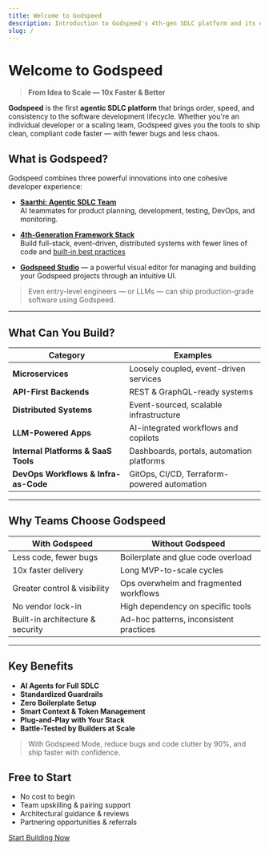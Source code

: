 ```yaml
---
title: Welcome to Godspeed
description: Introduction to Godspeed's 4th-gen SDLC platform and its capabilities.
slug: /
---
```


# Welcome to Godspeed

> **From Idea to Scale — 10x Faster & Better**

**Godspeed** is the first **agentic SDLC platform** that brings order, speed, and consistency to the software development lifecycle. Whether you're an individual developer or a scaling team, Godspeed gives you the tools to ship clean, compliant code faster — with fewer bugs and less chaos.


## What is Godspeed?

Godspeed combines three powerful innovations into one cohesive developer experience:

- **[Saarthi: Agentic SDLC Team](/docs/saarthi/index.md)**  
  AI teammates for product planning, development, testing, DevOps, and monitoring.
  
- **[4th-Generation Framework Stack](/docs/microservices-framework/guide/get-started.md)**  
  Build full-stack, event-driven, distributed systems with fewer lines of code and [built-in best practices](/docs/microservices-framework/introduction/guard-rails.md)

- **[Godspeed Studio](https://studio.godspeed.systems)** — a powerful visual editor for managing and building your Godspeed projects through an intuitive UI.

> Even entry-level engineers — or LLMs — can ship production-grade software using Godspeed.

---

## What Can You Build?

| Category                             | Examples                                                      |
|------------------------------------- |---------------------------------------------------------------|
| **Microservices**                    | Loosely coupled, event-driven services                        |
| **API-First Backends**               | REST & GraphQL-ready systems                                  |
| **Distributed Systems**              | Event-sourced, scalable infrastructure                        |
| **LLM-Powered Apps**                 | AI-integrated workflows and copilots                          |
| **Internal Platforms & SaaS Tools**  | Dashboards, portals, automation platforms                     |
| **DevOps Workflows & Infra-as-Code** | GitOps, CI/CD, Terraform-powered automation                   |

---

## Why Teams Choose Godspeed

| With Godspeed                         | Without Godspeed                          |
|---------------------------------------|-------------------------------------------|
| Less code, fewer bugs                 | Boilerplate and glue code overload        |
| 10x faster delivery                   | Long MVP-to-scale cycles                  |
| Greater control & visibility          | Ops overwhelm and fragmented workflows    |
| No vendor lock-in                     | High dependency on specific tools         |
| Built-in architecture & security      | Ad-hoc patterns, inconsistent practices   |

---

## Key Benefits

- **AI Agents for Full SDLC**
- **Standardized Guardrails**
- **Zero Boilerplate Setup**
- **Smart Context & Token Management**
- **Plug-and-Play with Your Stack**
- **Battle-Tested by Builders at Scale**

> With Godspeed Mode, reduce bugs and code clutter by 90%, and ship faster with confidence.

<!-- ---

## Get Started — Pick Your Track

### For Startups & Founders
- MVP, migration, or scale-ready paths
- Optional Fractional CTO & Strategic Support

### For Developers
- Learn AI-enhanced workflows
- Build real-world projects and portfolios

### For Dev Agencies
- Shorten delivery cycles
- Empower junior developers with standardized tools

--- -->

## Free to Start

- No cost to begin
- Team upskilling & pairing support
- Architectural guidance & reviews
- Partnering opportunities & referrals

[Start Building Now](/docs/microservices-framework/guide/get-started.md)
